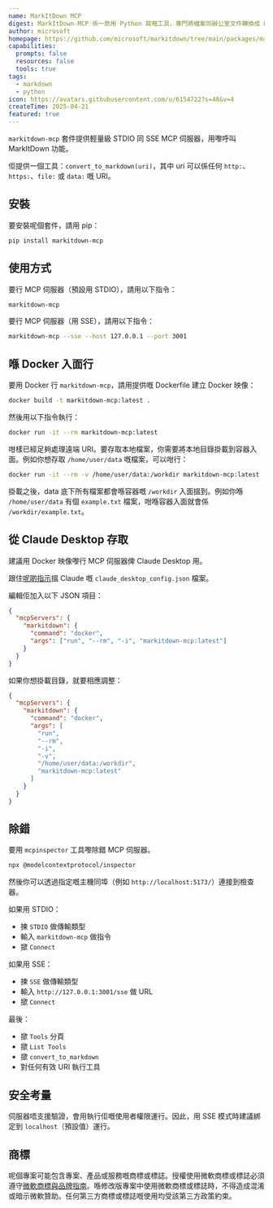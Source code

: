 ```yaml
---
name: MarkItDown MCP
digest: MarkItDown-MCP 係一款用 Python 寫嘅工具，專門將檔案同辦公室文件轉換成 Markdown 格式。
author: microsoft
homepage: https://github.com/microsoft/markitdown/tree/main/packages/markitdown-mcp
capabilities:
  prompts: false
  resources: false
  tools: true
tags:
  - markdown
  - python
icon: https://avatars.githubusercontent.com/u/6154722?s=48&v=4
createTime: 2025-04-21
featured: true
---
```


`markitdown-mcp` 套件提供輕量級 STDIO 同 SSE MCP 伺服器，用嚟呼叫 MarkItDown 功能。

佢提供一個工具：`convert_to_markdown(uri)`，其中 uri 可以係任何 `http:`、`https:`、`file:` 或 `data:` 嘅 URI。

## 安裝

要安裝呢個套件，請用 pip：

```bash
pip install markitdown-mcp
```

## 使用方式

要行 MCP 伺服器（預設用 STDIO），請用以下指令：

```bash
markitdown-mcp
```

要行 MCP 伺服器（用 SSE），請用以下指令：

```bash
markitdown-mcp --sse --host 127.0.0.1 --port 3001
```

## 喺 Docker 入面行

要用 Docker 行 `markitdown-mcp`，請用提供嘅 Dockerfile 建立 Docker 映像：

```bash
docker build -t markitdown-mcp:latest .
```

然後用以下指令執行：

```bash
docker run -it --rm markitdown-mcp:latest
```

咁樣已經足夠處理遠端 URI。要存取本地檔案，你需要將本地目錄掛載到容器入面。例如你想存取 `/home/user/data` 嘅檔案，可以咁行：

```bash
docker run -it --rm -v /home/user/data:/workdir markitdown-mcp:latest
```

掛載之後，data 底下所有檔案都會喺容器嘅 `/workdir` 入面搵到。例如你喺 `/home/user/data` 有個 `example.txt` 檔案，咁喺容器入面就會係 `/workdir/example.txt`。

## 從 Claude Desktop 存取

建議用 Docker 映像嚟行 MCP 伺服器俾 Claude Desktop 用。

跟住[呢啲指示](https://modelcontextprotocol.io/quickstart/user#for-claude-desktop-users)搵 Claude 嘅 `claude_desktop_config.json` 檔案。

編輯佢加入以下 JSON 項目：

```json
{
  "mcpServers": {
    "markitdown": {
      "command": "docker",
      "args": ["run", "--rm", "-i", "markitdown-mcp:latest"]
    }
  }
}
```

如果你想掛載目錄，就要相應調整：

```json
{
  "mcpServers": {
    "markitdown": {
      "command": "docker",
      "args": [
        "run",
        "--rm",
        "-i",
        "-v",
        "/home/user/data:/workdir",
        "markitdown-mcp:latest"
      ]
    }
  }
}
```

## 除錯

要用 `mcpinspector` 工具嚟除錯 MCP 伺服器。

```bash
npx @modelcontextprotocol/inspector
```

然後你可以透過指定嘅主機同埠（例如 `http://localhost:5173/`）連接到檢查器。

如果用 STDIO：

- 揀 `STDIO` 做傳輸類型
- 輸入 `markitdown-mcp` 做指令
- 撳 `Connect`

如果用 SSE：

- 揀 `SSE` 做傳輸類型
- 輸入 `http://127.0.0.1:3001/sse` 做 URL
- 撳 `Connect`

最後：

- 撳 `Tools` 分頁
- 撳 `List Tools`
- 撳 `convert_to_markdown`
- 對任何有效 URI 執行工具

## 安全考量

伺服器唔支援驗證，會用執行佢嘅使用者權限運行。因此，用 SSE 模式時建議綁定到 `localhost`（預設值）運行。

## 商標

呢個專案可能包含專案、產品或服務嘅商標或標誌。授權使用微軟商標或標誌必須遵守[微軟商標與品牌指南](https://www.microsoft.com/en-us/legal/intellectualproperty/trademarks/usage/general)。喺修改版專案中使用微軟商標或標誌時，不得造成混淆或暗示微軟贊助。任何第三方商標或標誌嘅使用均受該第三方政策約束。
